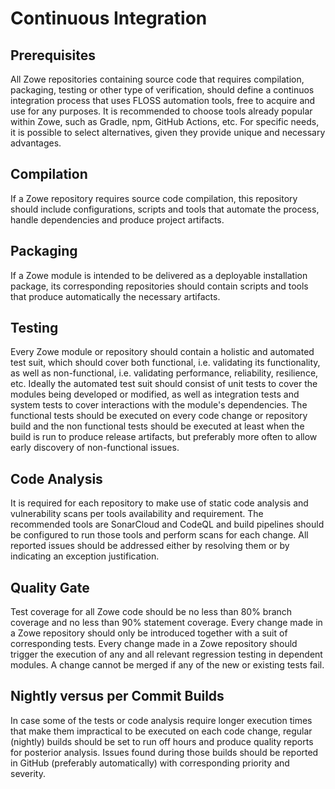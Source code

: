 # Continuous Integration

## Prerequisites
All Zowe repositories containing source code that requires compilation, packaging, testing or other type of verification, should define a continuos integration process that uses FLOSS automation tools, free to acquire and use for any purposes. It is recommended to choose tools already popular within Zowe, such as Gradle, npm, GitHub Actions, etc. For specific needs, it is possible to select alternatives, given they provide unique and necessary advantages.

## Compilation
If a Zowe repository requires source code compilation, this repository should include configurations, scripts and tools that automate the process, handle dependencies and produce project artifacts.

## Packaging
If a Zowe module is intended to be delivered as a deployable installation package, its corresponding repositories should contain scripts and tools that produce automatically the necessary artifacts.

## Testing
Every Zowe module or repository should contain a holistic and automated test suit, which should cover both functional, i.e. validating its functionality, as well as non-functional, i.e. validating performance, reliability, resilience, etc. Ideally the automated test suit should consist of unit tests to cover the modules being developed or modified, as well as integration tests and system tests to cover interactions with the module's dependencies. The functional tests should be executed on every code change or repository build and the non functional tests should be executed at least when the build is run to produce release artifacts, but preferably more often to allow early discovery of non-functional issues. 

## Code Analysis
It is required for each repository to make use of static code analysis and vulnerability scans per tools availability and requirement. The recommended tools are SonarCloud and CodeQL and build pipelines should be configured to run those tools and perform scans for each change. All reported issues should be addressed either by resolving them or by indicating an exception justification.

## Quality Gate
Test coverage for all Zowe code should be no less than 80% branch coverage and no less than 90% statement coverage. Every change made in a Zowe repository should only be introduced together with a suit of corresponding tests. Every change made in a Zowe repository should trigger the execution of any and all relevant regression testing in dependent modules. A change cannot be merged if any of the new or existing tests fail.

## Nightly versus per Commit Builds
In case some of the tests or code analysis require longer execution times that make them impractical to be executed on each code change, regular (nightly) builds should be set to run off hours and produce quality reports for posterior analysis. Issues found during those builds should be reported in GitHub (preferably automatically) with corresponding priority and severity.

